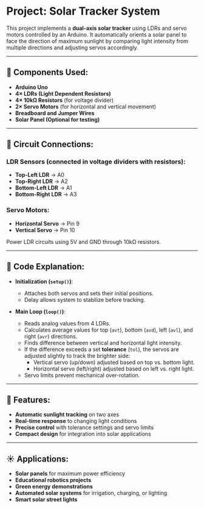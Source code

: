 # Project: Solar Tracker System

This project implements a **dual-axis solar tracker** using LDRs and servo motors controlled by an Arduino. It automatically orients a solar panel to face the direction of maximum sunlight by comparing light intensity from multiple directions and adjusting servos accordingly.

---

## 🔧 Components Used:
- **Arduino Uno**  
- **4× LDRs (Light Dependent Resistors)**  
- **4× 10kΩ Resistors** (for voltage divider)  
- **2× Servo Motors** (for horizontal and vertical movement)  
- **Breadboard and Jumper Wires**  
- **Solar Panel (Optional for testing)**

---

## 🔌 Circuit Connections:

### LDR Sensors (connected in voltage dividers with resistors):
- **Top-Left LDR** → A0  
- **Top-Right LDR** → A2  
- **Bottom-Left LDR** → A1  
- **Bottom-Right LDR** → A3  

### Servo Motors:
- **Horizontal Servo** → Pin 9  
- **Vertical Servo** → Pin 10  

Power LDR circuits using 5V and GND through 10kΩ resistors.

---

## 🧠 Code Explanation:

- **Initialization (`setup()`)**:
  - Attaches both servos and sets their initial positions.
  - Delay allows system to stabilize before tracking.

- **Main Loop (`loop()`)**:
  - Reads analog values from 4 LDRs.
  - Calculates average values for top (`avt`), bottom (`avd`), left (`avl`), and right (`avr`) directions.
  - Finds difference between vertical and horizontal light intensity.
  - If the difference exceeds a set **tolerance** (`tol`), the servos are adjusted slightly to track the brighter side:
    - Vertical servo (up/down) adjusted based on top vs. bottom light.
    - Horizontal servo (left/right) adjusted based on left vs. right light.
  - Servo limits prevent mechanical over-rotation.

---

## 🌟 Features:
- **Automatic sunlight tracking** on two axes  
- **Real-time response** to changing light conditions  
- **Precise control** with tolerance settings and servo limits  
- **Compact design** for integration into solar applications

---

## ☀️ Applications:
- **Solar panels** for maximum power efficiency  
- **Educational robotics projects**  
- **Green energy demonstrations**  
- **Automated solar systems** for irrigation, charging, or lighting  
- **Smart solar street lights**



